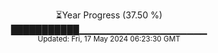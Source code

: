 <p align="center">
⏳Year Progress (37.50 %) <br>
███████████▁▁▁▁▁▁▁▁▁▁▁▁▁▁▁▁▁▁▁ <br>
<sub>Updated: Fri, 17 May 2024 06:23:30 GMT</sub>
</p>

